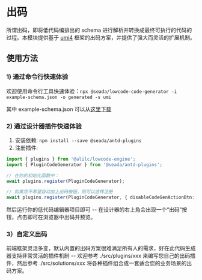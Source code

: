 # 出码

所谓出码，即将低代码编排出的 schema 进行解析并转换成最终可执行的代码的过程。本模块提供基于 [umi4](https://umijs.org/) 框架的出码方案，并提供了强大而灵活的扩展机制。

## 使用方法

### 1) 通过命令行快速体验

欢迎使用命令行工具快速体验：`npx @seada/lowcode-code-generator -i example-schema.json -o generated -s umi`

其中 example-schema.json 可以从[这里下载](https://unpkg.com/@seada/lowcode-code-generator@beta/example-schema.json)

### 2) 通过设计器插件快速体验

1. 安装依赖: `npm install --save @seada/antd-plugins`
2. 注册插件:

```ts
import { plugins } from '@alilc/lowcode-engine';
import { PluginCodeGenerator } from '@seada/antd-plugins';

// 在你的初始化函数中：
await plugins.register(PluginCodeGenerator);

// 如果您不希望自动加上出码按钮，则可以这样注册
await plugins.register(PluginCodeGenerator, { disableCodeGenActionBtn: true });
```

然后运行你的低代码编辑器项目即可 -- 在设计器的右上角会出现一个“出码”按钮，点击即可在浏览器中出码并预览。

### 3）自定义出码

前端框架灵活多变，默认内置的出码方案很难满足所有人的需求，好在此代码生成器支持非常灵活的插件机制 -- 欢迎参考 ./src/plugins/xxx 来编写您自己的出码插件，然后参考 ./src/solutions/xxx 将各种插件组合成一套适合您的业务场景的出码方案。
